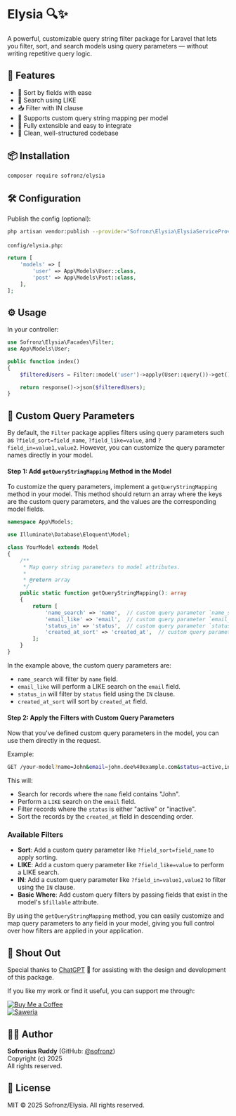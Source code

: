 
# Elysia 🔍✨

A powerful, customizable query string filter package for Laravel that lets you filter, sort, and search models using query parameters — without writing repetitive query logic.

## 🚀 Features

- 🔄 Sort by fields with ease
- 🔎 Search using LIKE
- 📥 Filter with IN clause
- 🎯 Supports custom query string mapping per model
- 🧩 Fully extensible and easy to integrate
- 🧼 Clean, well-structured codebase

## 📦 Installation

```bash
composer require sofronz/elysia
```

## 🛠️ Configuration

Publish the config (optional):

```bash
php artisan vendor:publish --provider="Sofronz\Elysia\ElysiaServiceProvider" --tag="config"
```

`config/elysia.php`:

```php
return [
    'models' => [
        'user' => App\Models\User::class,
        'post' => App\Models\Post::class,
    ],
];
```

## ⚙️ Usage

In your controller:

```php
use Sofronz\Elysia\Facades\Filter;
use App\Models\User;

public function index()
{
    $filteredUsers = Filter::model('user')->apply(User::query())->get();

    return response()->json($filteredUsers);
}
```

## 🔁 Custom Query Parameters

By default, the `Filter` package applies filters using query parameters such as `?field_sort=field_name`, `?field_like=value`, and `?field_in=value1,value2`. However, you can customize the query parameter names directly in your model.

#### Step 1: Add `getQueryStringMapping` Method in the Model

To customize the query parameters, implement a `getQueryStringMapping` method in your model. This method should return an array where the keys are the custom query parameters, and the values are the corresponding model fields.

```php
namespace App\Models;

use Illuminate\Database\Eloquent\Model;

class YourModel extends Model
{
    /**
     * Map query string parameters to model attributes.
     *
     * @return array
     */
    public static function getQueryStringMapping(): array
    {
        return [
            'name_search' => 'name',  // custom query parameter `name_search` maps to `name` field
            'email_like' => 'email',  // custom query parameter `email_like` maps to `email` field
            'status_in' => 'status',  // custom query parameter `status_in` maps to `status` field
            'created_at_sort' => 'created_at',  // custom query parameter `created_at_sort` maps to `created_at` field
        ];
    }
}
```

In the example above, the custom query parameters are:

- `name_search` will filter by `name` field.
- `email_like` will perform a LIKE search on the `email` field.
- `status_in` will filter by `status` field using the `IN` clause.
- `created_at_sort` will sort by `created_at` field.

#### Step 2: Apply the Filters with Custom Query Parameters

Now that you've defined custom query parameters in the model, you can use them directly in the request.

Example:

```bash
GET /your-model?name=John&email=john.doe%40example.com&status=active,inactive&created_at=-created_at
```

This will:

- Search for records where the `name` field contains "John".
- Perform a `LIKE` search on the `email` field.
- Filter records where the `status` is either "active" or "inactive".
- Sort the records by the `created_at` field in descending order.

### Available Filters

- **Sort**: Add a custom query parameter like `?field_sort=field_name` to apply sorting.
- **LIKE**: Add a custom query parameter like `?field_like=value` to perform a LIKE search.
- **IN**: Add a custom query parameter like `?field_in=value1,value2` to filter using the `IN` clause.
- **Basic Where**: Add custom query filters by passing fields that exist in the model's `$fillable` attribute.

By using the `getQueryStringMapping` method, you can easily customize and map query parameters to any field in your model, giving you full control over how filters are applied in your application.

## 🙌 Shout Out

Special thanks to [ChatGPT](https://openai.com/chatgpt) 🤖 for assisting with the design and development of this package.

If you like my work or find it useful, you can support me through:

[![Buy Me a Coffee](https://img.shields.io/badge/Buy%20me%20a%20coffee-orange?logo=buy-me-a-coffee&style=for-the-badge)](https://ko-fi.com/sofronzz)  
[![Saweria](https://img.shields.io/badge/Saweria-donate-orange?style=for-the-badge)](https://saweria.co/sofronz)

## 👨‍💻 Author

**Sofronius Ruddy** (GitHub: [@sofronz](https://github.com/sofronz))  
Copyright (c) 2025  
All rights reserved.

## 📝 License

MIT © 2025 Sofronz/Elysia. All rights reserved.
